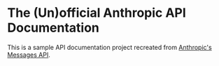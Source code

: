 # The (Un)official Anthropic API Documentation

This is a sample API documentation project recreated from [Anthropic's Messages API](https://docs.anthropic.com/claude/reference/messages_post).
